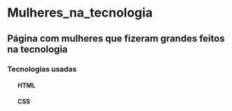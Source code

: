 # Mulheres_na_tecnologia
<!DOCTYPE html>
<html lang="pt-br">
  <head>
    <meta charset="utf-8">
  </head>
  <body>
    <h2> Página com mulheres que fizeram grandes feitos na tecnologia </h2>
    <h3> Tecnologias usadas </h3>
    <ul>
      <h4> HTML </h4>
      <h4> CSS </h4>
      <ul>
  </body>
</html>

